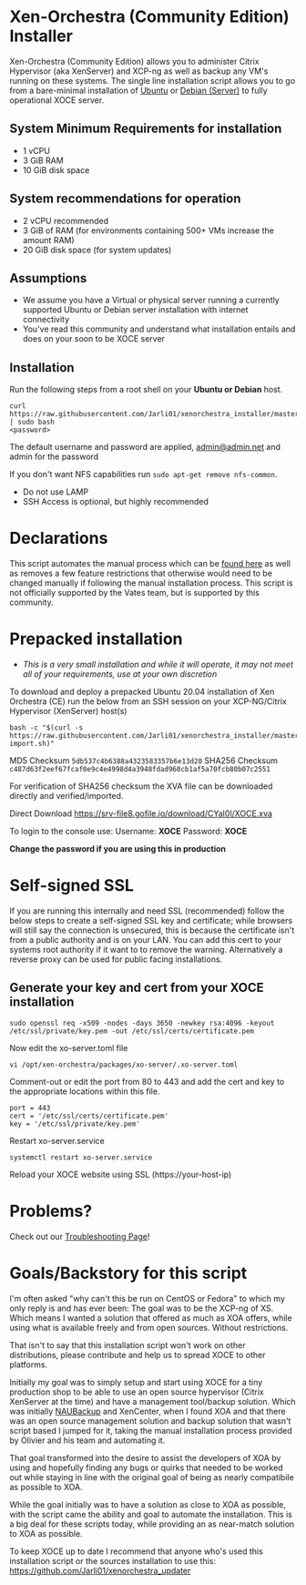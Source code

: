 # Xen-Orchestra (Community Edition) Installer

Xen-Orchestra (Community Edition) allows you to administer Citrix Hypervisor (aka XenServer) and XCP-ng as well as backup any VM's running on these systems. The single line installation script allows you to go from a bare-minimal installation of [Ubuntu](https://ubuntu.com/download/server) or [Debian (Server)](https://www.debian.org/distrib/netinst) to fully operational XOCE server.

## System Minimum Requirements for installation

* 1 vCPU
* 3 GiB RAM
* 10 GiB disk space

## System recommendations for operation

* 2 vCPU recommended 
* 3 GiB of RAM (for environments containing 500+ VMs increase the amount RAM)
* 20 GiB disk space (for system updates)

## Assumptions

* We assume you have a Virtual or physical server running a currently supported Ubuntu or Debian server installation with internet connectivity
* You've read this community and understand what installation entails and does on your soon to be XOCE server

## Installation
 
Run the following steps from a root shell on your **Ubuntu or Debian** host.

    curl https://raw.githubusercontent.com/Jarli01/xenorchestra_installer/master/xo_install.sh | sudo bash
    <password>
    
The default username and password are applied, admin@admin.net and admin for the password

If you don't want NFS capabilities run ```sudo apt-get remove nfs-common```.

* Do not use LAMP
* SSH Access is optional, but highly recommended

# Declarations

This script automates the manual process which can be [found here](https://xen-orchestra.com/docs/from_the_sources.html) as well as removes a few feature restrictions that otherwise would need to be changed manually if following the manual installation process. This script is not officially supported by the Vates team, but is supported by this community. 

# Prepacked installation
* *This is a very small installation and while it will operate, it may not meet all of your requirements, use at your own discretion* 

To download and deploy a prepacked Ubuntu 20.04 installation of Xen Orchestra (CE) run the below from an SSH session on your XCP-NG/Citrix Hypervisor (XenServer) host(s)

    bash -c "$(curl -s https://raw.githubusercontent.com/Jarli01/xenorchestra_installer/master/xoce-import.sh)"

MD5	Checksum `5db537c4b6388a4323583357b6e13d20`
SHA256 Checksum `c487d63f2eef67fcaf0e9c4e4998d4a3948fdad960cb1af5a70fcb80b07c2551`

For verification of SHA256 checksum the XVA file can be downloaded directly and verified/imported. 

Direct Download https://srv-file8.gofile.io/download/CYaI0l/XOCE.xva

To login to the console use:
Username: **XOCE**
Password: **XOCE**

**Change the password if you are using this in production**

# Self-signed SSL 

If you are running this internally and need SSL (recommended) follow the below steps to create a self-signed SSL key and certificate; while browsers will still say the connection is unsecured, this is because the certificate isn't from a public authority and is on your LAN. You can add this cert to your systems root authority if it want to to remove the warning. Alternatively a reverse proxy can be used for public facing installations.  

## Generate your key and cert from your XOCE installation

    sudo openssl req -x509 -nodes -days 3650 -newkey rsa:4096 -keyout /etc/ssl/private/key.pem -out /etc/ssl/certs/certificate.pem
    
Now edit the xo-server.toml file

    vi /opt/xen-orchestra/packages/xo-server/.xo-server.toml
    
Comment-out or edit the port from 80 to 443 and add the cert and key to the appropriate locations within this file.
    
    port = 443
    cert = '/etc/ssl/certs/certificate.pem'
    key = '/etc/ssl/private/key.pem'
    
Restart xo-server.service

    systemctl restart xo-server.service

Reload your XOCE website using SSL (https://your-host-ip)

# Problems?

Check out our [Troubleshooting Page](https://github.com/Jarli01/xenorchestra_installer/blob/master/TROUBLESHOOTING.md)!

# Goals/Backstory for this script

I'm often asked "why can't this be run on CentOS or Fedora" to which my only reply is and has ever been: The goal was to be the XCP-ng of XS. Which means I wanted a solution that offered as much as XOA offers, while using what is available freely and from open sources. Without restrictions. 

That isn't to say that this installation script won't work on other distributions, please contribute and help us to spread XOCE to other platforms. 

Initially my goal was to simply setup and start using XOCE for a tiny production shop to be able to use an open source hypervisor (Citrix XenServer at the time) and have a management tool/backup solution. Which was initially [NAUBackup](https://github.com/NAUbackup/VmBackup) and XenCenter, when I found XOA and that there was an open source management solution and backup solution that wasn't script based I jumped for it, taking the manual installation process provided by Olivier and his team and automating it. 

That goal transformed into the desire to assist the developers of XOA by using and hopefully finding any bugs or quirks that needed to be worked out while staying in line with the original goal of being as nearly compatibile as possible to XOA.

While the goal initially was to have a solution as close to XOA as possible, with the script came the ability and goal to automate the installation. This is a big deal for these scripts today, while providing an as near-match solution to XOA as possible. 

To keep XOCE up to date I recommend that anyone who's used this installation script or the sources installation to use this: https://github.com/Jarli01/xenorchestra_updater


